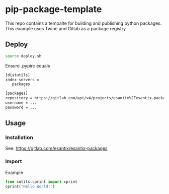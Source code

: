 # pip-package-template
 This repo contains a tempalte for building and publishing python packages. This example uses Twine and Gitlab as a package registry

## Deploy
 ```bash
source deploy.sh 
```

Ensure .pypirc equals
 ```txt
[distutils]
index-servers =
    packages

[packages]
repository = https://gitlab.com/api/v4/projects/esantix%2Fesantix-packages/packages/pypi  
username = ...
password = ...
```

## Usage
### Installation
See: https://gitlab.com/esantix/esantix-packages

### Import
Example 

```python
from sutils.cprint import cprint
cprint("Hello World!")
```
